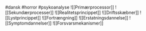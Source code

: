 #dansk #horror #psykoanalyse
![[Primærprocessor]]
![[Sekundærprocesser]]
![[Realitetsprincippet]]
![[Driftsskæbner]]
![[Lystprincippet]]
![[Fortrængning]]
![[Erstatningsdannelse]]
![[Symptomdannelser]]
![[Forsvarsmekanismer]]